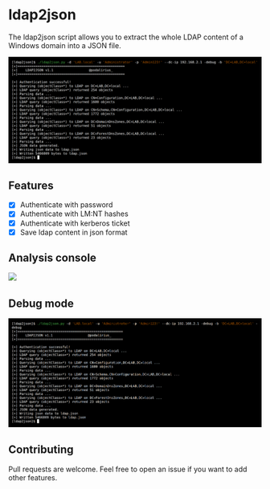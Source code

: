# ldap2json

The ldap2json script allows you to extract the whole LDAP content of a Windows domain into a JSON file.

![](./.github/example.png)

## Features

 - [x] Authenticate with password
 - [x] Authenticate with LM:NT hashes
 - [x] Authenticate with kerberos ticket
 - [x] Save ldap content in json format

## Analysis console

![](./.github/analysis.png)

## Debug mode

![](./.github/debug.png)

## Contributing

Pull requests are welcome. Feel free to open an issue if you want to add other features.